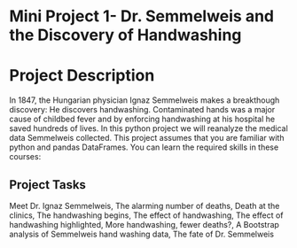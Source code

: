 # Mini Project 1- Dr. Semmelweis and the Discovery of Handwashing 

# Project Description

In 1847, the Hungarian physician Ignaz Semmelweis makes a breakthough discovery: He discovers handwashing. Contaminated hands was a major cause of childbed fever and by enforcing handwashing at his hospital he saved hundreds of lives.
In this python project we will reanalyze the medical data Semmelweis collected. This project assumes that you are familiar with python and pandas DataFrames. You can learn the required skills in these courses:

## Project Tasks

Meet Dr. Ignaz Semmelweis,
The alarming number of deaths,
Death at the clinics,
The handwashing begins,
The effect of handwashing,
The effect of handwashing highlighted,
More handwashing, fewer deaths?,
A Bootstrap analysis of Semmelweis hand washing data,
The fate of Dr. Semmelweis
